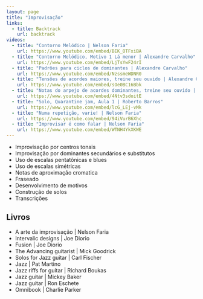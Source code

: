 ```yaml
---
layout: page
title: "Improvisação"
links:
  - title: Backtrack
    url: backtrack
videos:
  - title: "Contorno Melódico | Nelson Faria"
    url: https://www.youtube.com/embed/BEK_OTFxiBA
  - title: "Contorno Melódico, Motivo 1 Lá menor | Alexandre Carvalho"
    url: https://www.youtube.com/embed/LjTsYwF24rI
  - title: "Padrões para ciclos de dominantes | Alexandre Carvalho"
    url: https://www.youtube.com/embed/NzssmeWDNR0
  - title: "Tensões de acordes maiores, treine seu ouvido | Alexandre Carvalho"
    url: https://www.youtube.com/embed/sOe0BC16Bbk
  - title: "Notas do arpejo de acordes dominantes, treine seu ouvido | Alexandre Carvalho"
    url: https://www.youtube.com/embed/4Ntv3sdoitE
  - title: "Solo, Quarantine jam, Aula 1 | Roberto Barros"
    url: https://www.youtube.com/embed/lcG_LEj-vMk
  - title: "Numa repetição, varie! | Nelson Faria"
    url: https://www.youtube.com/embed/94iVurB6Xhc
  - title: "Improvisar é como falar | Nelson Faria"
    url: https://www.youtube.com/embed/WTNH4YkXKWE
---
```


* Improvisação por centros tonais
* Improvisação por dominantes secundários e substitutos
* Uso de escalas pentatônicas e blues
* Uso de escalas simétricas
* Notas de aproximação cromatica
* Fraseado
* Desenvolvimento de motivos
* Construção de solos
* Transcrições

## Livros

* A arte da improvisação | Nelson Faria
* Intervalic designs | Joe Diorio
* Fusion | Joe Diorio
* The Advancing guitarist | Mick Goodrick
* Solos for Jazz guitar | Carl Fischer
* Jazz | Pat Martino
* Jazz riffs for guitar | Richard Boukas
* Jazz guitar | Mickey Baker
* Jazz guitar | Ron Eschete
* Omnibook | Charlie Parker
